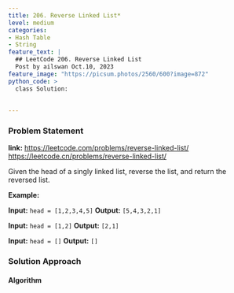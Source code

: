 ```yaml
---
title: 206. Reverse Linked List*
level: medium
categories:
- Hash Table
- String
feature_text: |
  ## LeetCode 206. Reverse Linked List
  Post by ailswan Oct.10, 2023
feature_image: "https://picsum.photos/2560/600?image=872"
python_code: >
  class Solution:
        
   
---
```


### Problem Statement
**link:**
https://leetcode.com/problems/reverse-linked-list/
https://leetcode.cn/problems/reverse-linked-list/
 
Given the head of a singly linked list, reverse the list, and return the reversed list.

**Example:**

**Input:** `head = [1,2,3,4,5]`
**Output:** `[5,4,3,2,1]`
 
**Input:** `head = [1,2]`
**Output:** `[2,1]`
 
**Input:** `head = []`
**Output:** `[]`

### Solution Approach
 
#### Algorithm
 